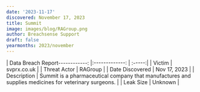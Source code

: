 ```yaml
---
date: '2023-11-17'
discovered: November 17, 2023
title: Summit
image: images/blog/RAGroup.png
author: Breachsense Support
draft: false
yearmonths: 2023/november
---
```


| Data Breach Report------------:     |:-------------:    | :-----:|
| Victim      | svprx.co.uk      | 
| Threat Actor      | RAGroup      | 
| Date Discovered      | Nov 17, 2023      | 
| Description      | Summit is a pharmaceutical company that manufactures and supplies medicines for veterinary surgeons.      | 
| Leak Size      | Unknown      | 

